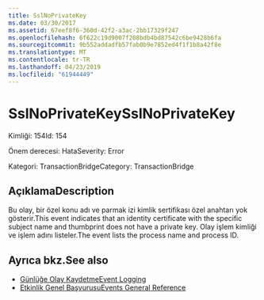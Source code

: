```yaml
---
title: SslNoPrivateKey
ms.date: 03/30/2017
ms.assetid: 67eef8f6-360d-42f2-a3ac-2bb17329f247
ms.openlocfilehash: 6f622c19d9007f208bdb4bd87542c6be9428b6fa
ms.sourcegitcommit: 9b552addadfb57fab0b9e7852ed4f1f1b8a42f8e
ms.translationtype: MT
ms.contentlocale: tr-TR
ms.lasthandoff: 04/23/2019
ms.locfileid: "61944449"
---
```

# <a name="sslnoprivatekey"></a><span data-ttu-id="38705-102">SslNoPrivateKey</span><span class="sxs-lookup"><span data-stu-id="38705-102">SslNoPrivateKey</span></span>
<span data-ttu-id="38705-103">Kimliği: 154</span><span class="sxs-lookup"><span data-stu-id="38705-103">Id: 154</span></span>  
  
 <span data-ttu-id="38705-104">Önem derecesi: Hata</span><span class="sxs-lookup"><span data-stu-id="38705-104">Severity: Error</span></span>  
  
 <span data-ttu-id="38705-105">Kategori: TransactionBridge</span><span class="sxs-lookup"><span data-stu-id="38705-105">Category: TransactionBridge</span></span>  
  
## <a name="description"></a><span data-ttu-id="38705-106">Açıklama</span><span class="sxs-lookup"><span data-stu-id="38705-106">Description</span></span>  
 <span data-ttu-id="38705-107">Bu olay, bir özel konu adı ve parmak izi kimlik sertifikası özel anahtarı yok gösterir.</span><span class="sxs-lookup"><span data-stu-id="38705-107">This event indicates that an identity certificate with the specific subject name and thumbprint does not have a private key.</span></span> <span data-ttu-id="38705-108">Olay işlem kimliği ve işlem adını listeler.</span><span class="sxs-lookup"><span data-stu-id="38705-108">The event lists the process name and process ID.</span></span>  
  
## <a name="see-also"></a><span data-ttu-id="38705-109">Ayrıca bkz.</span><span class="sxs-lookup"><span data-stu-id="38705-109">See also</span></span>

- [<span data-ttu-id="38705-110">Günlüğe Olay Kaydetme</span><span class="sxs-lookup"><span data-stu-id="38705-110">Event Logging</span></span>](../../../../../docs/framework/wcf/diagnostics/event-logging/index.md)
- [<span data-ttu-id="38705-111">Etkinlik Genel Başvurusu</span><span class="sxs-lookup"><span data-stu-id="38705-111">Events General Reference</span></span>](../../../../../docs/framework/wcf/diagnostics/event-logging/events-general-reference.md)
